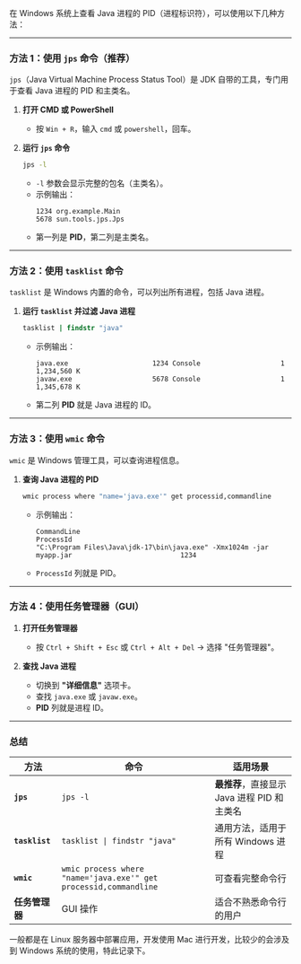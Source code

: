在 Windows 系统上查看 Java 进程的 PID（进程标识符），可以使用以下几种方法：

---

### **方法 1：使用 `jps` 命令（推荐）**
`jps`（Java Virtual Machine Process Status Tool）是 JDK 自带的工具，专门用于查看 Java 进程的 PID 和主类名。

1. **打开 CMD 或 PowerShell**
    - 按 `Win + R`，输入 `cmd` 或 `powershell`，回车。

2. **运行 `jps` 命令**
   ```cmd
   jps -l
   ```
    - `-l` 参数会显示完整的包名（主类名）。
    - 示例输出：
      ```
      1234 org.example.Main
      5678 sun.tools.jps.Jps
      ```
    - 第一列是 **PID**，第二列是主类名。

---

### **方法 2：使用 `tasklist` 命令**
`tasklist` 是 Windows 内置的命令，可以列出所有进程，包括 Java 进程。

1. **运行 `tasklist` 并过滤 Java 进程**
   ```cmd
   tasklist | findstr "java"
   ```
    - 示例输出：
      ```
      java.exe                     1234 Console                    1    1,234,560 K
      javaw.exe                    5678 Console                    1    1,345,678 K
      ```
    - 第二列 **PID** 就是 Java 进程的 ID。

---

### **方法 3：使用 `wmic` 命令**
`wmic` 是 Windows 管理工具，可以查询进程信息。

1. **查询 Java 进程的 PID**
   ```cmd
   wmic process where "name='java.exe'" get processid,commandline
   ```
    - 示例输出：
      ```
      CommandLine                                                                                     ProcessId
      "C:\Program Files\Java\jdk-17\bin\java.exe" -Xmx1024m -jar myapp.jar                           1234
      ```
    - `ProcessId` 列就是 PID。

---

### **方法 4：使用任务管理器（GUI）**
1. **打开任务管理器**
    - 按 `Ctrl + Shift + Esc` 或 `Ctrl + Alt + Del` → 选择 "任务管理器"。

2. **查找 Java 进程**
    - 切换到 **"详细信息"** 选项卡。
    - 查找 `java.exe` 或 `javaw.exe`。
    - **PID** 列就是进程 ID。

---

### **总结**
| 方法 | 命令 | 适用场景 |
|------|------|----------|
| **`jps`** | `jps -l` | **最推荐**，直接显示 Java 进程 PID 和主类名 |
| **`tasklist`** | `tasklist \| findstr "java"` | 通用方法，适用于所有 Windows 进程 |
| **`wmic`** | `wmic process where "name='java.exe'" get processid,commandline` | 可查看完整命令行 |
| **任务管理器** | GUI 操作 | 适合不熟悉命令行的用户 |

一般都是在 Linux 服务器中部署应用，开发使用 Mac 进行开发，比较少的会涉及到 Windows 系统的使用，特此记录下。